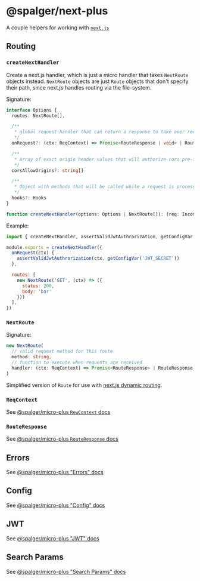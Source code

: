 # @spalger/next-plus

A couple helpers for working with [`next.js`](https://github.com/zeit/next.js)

## Routing

### `createNextHandler`

Create a next.js handler, which is just a micro handler that takes `NextRoute` objects instead. `NextRoute` objects are just `Route` objects that don't specify their path, since next.js handles
routing via the file-system.

Signature:
```ts
interface Options {
  routes: NextRoute[],

  /**
   * global request handler that can return a response to take over requests
   */
  onRequest?: (ctx: ReqContext) => Promise<RouteResponse | void> | RouteResponse | void,

  /**
   * Array of exact origin header values that will authorize cors pre-flight requests
   */
  corsAllowOrigins?: string[]

  /**
   * Object with methods that will be called while a request is processed, see `./src/hooks.ts`
   */
  hooks?: Hooks
}

function createNextHandler(options: Options | NextRoute[]): (req: IncomingMessage, res: ServerResponse) => void
```

Example:
```js
import { createNextHandler, assertValidJwtAuthrorization, getConfigVar } from '@spalger/next-plus'

module.exports = createNextHandler({
  onRequest(ctx) {
    assertValidJwtAuthrorization(ctx, getConfigVar('JWT_SECRET'))
  },

  routes: [
    new NextRoute('GET', (ctx) => ({
      status: 200,
      body: 'bar'
    }))
  ],
})
```


### `NextRoute`

Signature:
```ts
new NextRoute(
  // valid request method for this route
  method: string,
  // function to execute when requests are received
  handler: (ctx: ReqContext) => Promise<RouteResponse> | RouteResponse,
)
```

Simplified version of `Route` for use with [next.js dynamic routing](https://nextjs.org/docs#dynamic-routing).


### `ReqContext`

See [@spalger/micro-plus `RewContext` docs](https://github.com/spalger/micro-plus#reqcontext)

### `RouteResponse`

See [@spalger/micro-plus `RouteResponse` docs](https://github.com/spalger/micro-plus#routeresponse)

## Errors

See [@spalger/micro-plus "Errors" docs](https://github.com/spalger/micro-plus#errors)

## Config

See [@spalger/micro-plus "Config" docs](https://github.com/spalger/micro-plus#config)

## JWT

See [@spalger/micro-plus "JWT" docs](https://github.com/spalger/micro-plus#jwt)


## Search Params

See [@spalger/micro-plus "Search Params" docs](https://github.com/spalger/micro-plus#search-params)
